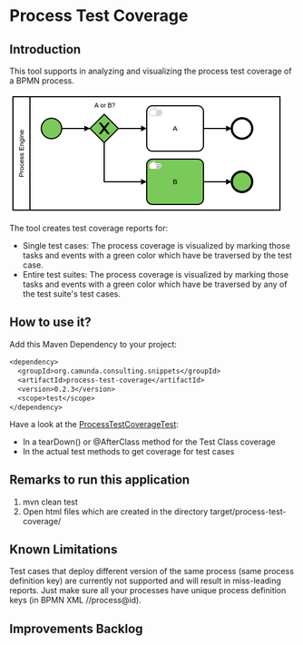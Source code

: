 # Process Test Coverage

## Introduction
This tool supports in analyzing and visualizing the process test coverage of a BPMN process.

![Screenshot](screenshot.png)

The tool creates test coverage reports for:

* Single test cases: The process coverage is visualized by marking those tasks and events with a green color which have be traversed by the test case.
* Entire test suites: The process coverage is visualized by marking those tasks and events with a green color which have be traversed by any of the test suite's test cases.

## How to use it?

Add this Maven Dependency to your project:

```
<dependency>
  <groupId>org.camunda.consulting.snippets</groupId>
  <artifactId>process-test-coverage</artifactId>
  <version>0.2.3</version>
  <scope>test</scope>
</dependency>
```

Have a look at the [ProcessTestCoverageTest](src/test/java/org/camunda/bpm/consulting/process_test_coverage/ProcessTestCoverageTest.java):

- In a tearDown() or @AfterClass method for the Test Class coverage
- In the actual test methods to get coverage for test cases

## Remarks to run this application
1. mvn clean test
2. Open html files which are created in the directory target/process-test-coverage/

## Known Limitations
Test cases that deploy different version of the same process (same process definition key) are currently not supported and will result in miss-leading reports. Just make sure all your processes have unique process definition keys (in BPMN XML //process@id).

## Improvements Backlog
